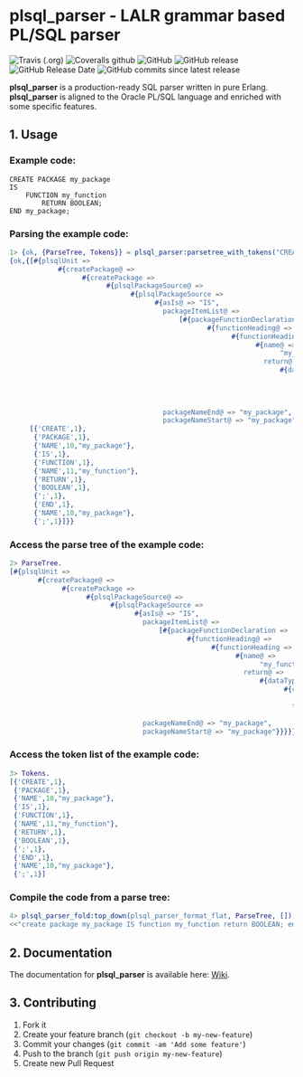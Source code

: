 # plsql_parser - LALR grammar based PL/SQL parser

![Travis (.org)](https://img.shields.io/travis/K2InformaticsGmbH/plsql_parser.svg?style=popout-square)
![Coveralls github](https://img.shields.io/coveralls/github/K2InformaticsGmbH/plsql_parser.svg?style=popout-square)
![GitHub](https://img.shields.io/github/license/K2InformaticsGmbH/plsql_parser.svg?style=popout-square)
![GitHub release](https://img.shields.io/github/release/K2InformaticsGmbH/plsql_parser.svg?style=popout-square)
![GitHub Release Date](https://img.shields.io/github/release-date/K2InformaticsGmbH/plsql_parser.svg?style=popout-square)
![GitHub commits since latest release](https://img.shields.io/github/commits-since/K2InformaticsGmbH/plsql_parser/1.2.0.svg?style=popout-square)

**plsql_parser** is a production-ready SQL parser written in pure Erlang. **plsql_parser** is aligned to the Oracle PL/SQL language and enriched with some specific features.

## 1. Usage

### Example code:

```
CREATE PACKAGE my_package
IS
    FUNCTION my_function 
        RETURN BOOLEAN;
END my_package;
```

### Parsing the example code:

```erlang
1> {ok, {ParseTree, Tokens}} = plsql_parser:parsetree_with_tokens("CREATE PACKAGE my_package IS FUNCTION my_function RETURN BOOLEAN; END my_package;").
{ok,{[#{plsqlUnit =>
            #{createPackage@ =>
                  #{createPackage =>
                        #{plsqlPackageSource@ =>
                              #{plsqlPackageSource =>
                                    #{asIs@ => "IS",
                                      packageItemList@ =>
                                          [#{packageFunctionDeclaration =>
                                                 #{functionHeading@ =>
                                                       #{functionHeading =>
                                                             #{name@ =>
                                                                   "my_function",
                                                               return@ =>
                                                                   #{dataType =>
                                                                         #{class@ =>
                                                                               plsql,
                                                                           type@ =>
                                                                               "BOOLEAN"}}}}}}],
                                      packageNameEnd@ => "my_package",
                                      packageNameStart@ => "my_package"}}}}}}],
     [{'CREATE',1},
      {'PACKAGE',1},
      {'NAME',10,"my_package"},
      {'IS',1},
      {'FUNCTION',1},
      {'NAME',11,"my_function"},
      {'RETURN',1},
      {'BOOLEAN',1},
      {';',1},
      {'END',1},
      {'NAME',10,"my_package"},
      {';',1}]}}
```

### Access the parse tree of the example code:

```erlang
2> ParseTree.
[#{plsqlUnit =>
       #{createPackage@ =>
             #{createPackage =>
                   #{plsqlPackageSource@ =>
                         #{plsqlPackageSource =>
                               #{asIs@ => "IS",
                                 packageItemList@ =>
                                     [#{packageFunctionDeclaration =>
                                            #{functionHeading@ =>
                                                  #{functionHeading =>
                                                        #{name@ =>
                                                              "my_function",
                                                          return@ =>
                                                              #{dataType =>
                                                                    #{class@ =>
                                                                          plsql,
                                                                      type@ =>
                                                                          "BOOLEAN"}}}}}}],
                                 packageNameEnd@ => "my_package",
                                 packageNameStart@ => "my_package"}}}}}}]
```

### Access the token list of the example code:

```erlang
3> Tokens.
[{'CREATE',1},
 {'PACKAGE',1},
 {'NAME',10,"my_package"},
 {'IS',1},
 {'FUNCTION',1},
 {'NAME',11,"my_function"},
 {'RETURN',1},
 {'BOOLEAN',1},
 {';',1},
 {'END',1},
 {'NAME',10,"my_package"},
 {';',1}]
```

### Compile the code from a parse tree:

```erlang
4> plsql_parser_fold:top_down(plsql_parser_format_flat, ParseTree, []).
<<"create package my_package IS function my_function return BOOLEAN; end my_package;">>
```

## 2. Documentation

The documentation for **plsql_parser** is available here: [Wiki](https://github.com/K2InformaticsGmbH/plsql_parser/wiki).

## 3. Contributing

1. Fork it
2. Create your feature branch (`git checkout -b my-new-feature`)
3. Commit your changes (`git commit -am 'Add some feature'`)
4. Push to the branch (`git push origin my-new-feature`)
5. Create new Pull Request
